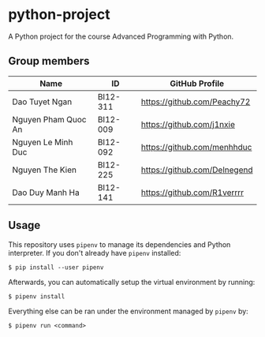 # python-project

A Python project for the course Advanced Programming with Python.

## Group members

Name                |    ID    |       GitHub Profile
--------------------|----------|-----------------------------
Dao Tuyet Ngan      | BI12-311 | https://github.com/Peachy72
Nguyen Pham Quoc An | BI12-009 | https://github.com/j1nxie
Nguyen Le Minh Duc  | BI12-092 | https://github.com/menhhduc
Nguyen The Kien     | BI12-225 | https://github.com/Delnegend
Dao Duy Manh Ha     | BI12-141 | https://github.com/R1verrrr

## Usage

This repository uses `pipenv` to manage its dependencies and Python interpreter.
If you don't already have `pipenv` installed:

```shell
$ pip install --user pipenv
```

Afterwards, you can automatically setup the virtual environment by running:

```shell
$ pipenv install
```

Everything else can be ran under the environment managed by `pipenv` by:

```shell
$ pipenv run <command>
```
